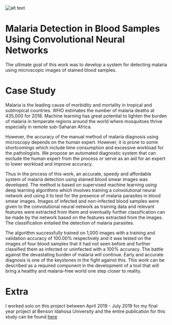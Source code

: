 ![alt text](https://repository-images.githubusercontent.com/241888521/acefcf80-55f4-11ea-945a-a1f63e292cb9)
# Malaria Detection in Blood Samples Using Convolutional Neural Networks
The ultimate goal of this work was to develop a system for detecting malaria using microscopic images of stained blood
samples.

# Case Study
Malaria is the leading cause of morbidity and mortality in tropical and subtropical countries. WHO
estimates the number of malaria deaths at 435,000 for 2018. Machine learning has great potential
to lighten the burden of malaria in temperate regions around the world where mosquitoes thrive
especially in remote sub-Saharan Africa.

However, the accuracy of the manual method of malaria
diagnosis using microscopy depends on the human expert. However, it is prone to some
shortcomings which include time consumption and excessive workload for the pathologists. We
propose an automated diagnostic system that can exclude the human expert from the process or
serve as an aid for an expert to lower workload and improve accuracy. 

Thus in the process of this work, an accurate, speedy and affordable system of malaria detection
using stained blood smear images was developed. The method is based on supervised machine
learning using deep learning algorithms which involves training a convolutional neural network
and using it to test for the presence of malaria parasites in blood smear images. Images of infected
and non-infected blood samples were given to the convolutional neural network as training data
and relevant features were extracted from them and eventually further classification can be made
by the network based on the features extracted from the images. The classification entailed the
detection of malaria parasites.

The algorithm successfully trained on 1,000 images with a training
and validation accuracy of 100.00% respectively and it was tested on the images of four blood
samples that it had not seen before and further classified them as infected or uninfected with a
100% accuracy. The battle against the devastating burden of malaria will continue. Early and
accurate diagnosis is one of the keystones in the fight against this. This work can be
described as a required component in the development of a tool that will bring a healthy and
malaria-free world one step closer to reality.

# Extra
I worked solo on this project between April 2019 - July 2019 for my final year project at Benson Idahosa University and the entire publication for this study can be found [here](https://www.academia.edu/42984295/MALARIA_DETECTION_IN_BLOOD_SAMPLES_USING_CONVOLUTIONAL_NEURAL_NETWORKS) 
